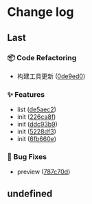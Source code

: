 # Change log

## Last

### 📦 Code Refactoring

- 构建工具更新 ([0de9ed0](/commit/0de9ed06153b033c767d3e738f29df6f6893b8e7))

### ✨ Features

- list ([de5aec2](/commit/de5aec281aefc794a818b5f84d568b009c849cea))
- init ([226ca8f](/commit/226ca8f973e125e52a438f256b01a8508efa4f20))
- init ([ddc93b9](/commit/ddc93b9402a57eec0c22aab785fe077996042509))
- init ([5228df3](/commit/5228df3e8e2aa215ac3d87692d1f499acdca31b9))
- init ([6fb660e](/commit/6fb660e29c8248f807936676b47ec11c39786087))

### 🐛 Bug Fixes

- preview ([787c70d](/commit/787c70d14b77c5eff4fa95917e97820639dd1eae))

## undefined